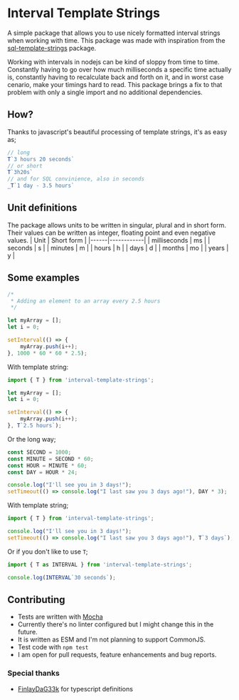 
# Interval Template Strings
A simple package that allows you to use nicely formatted interval strings when working with time.
This package was made with inspiration from the [sql-template-strings](https://www.npmjs.com/package/sql-template-strings) package.

Working with intervals in nodejs can be kind of sloppy from time to time. Constantly having to go over how much milliseconds a specific time actually is, constantly having to recalculate back and forth on it, and in worst case cenario, make your timings hard to read. This package brings a fix to that problem with only a single import and no additional dependencies.

## How?
Thanks to javascript's beautiful processing of template strings, it's as easy as;
```js
// long 
T`3 hours 20 seconds`
// or short
T`3h20s`
// and for SQL convinience, also in seconds
_T`1 day - 3.5 hours`
```

## Unit definitions
The package allows units to be written in singular, plural and in short form. Their values can be written as integer, floating point and even negative values.
| Unit | Short form |
|------|------------|
| milliseconds | ms |
| seconds      | s  |
| minutes      | m  |
| hours        | h  |
| days         | d  |
| months       | mo |
| years        | y  |

## Some examples
```js
/*
 * Adding an element to an array every 2.5 hours
 */

let myArray = [];
let i = 0;

setInterval(() => {
	myArray.push(i++);
}, 1000 * 60 * 60 * 2.5);
```
With template string:
```js
import { T } from 'interval-template-strings';

let myArray = [];
let i = 0;

setInterval(() => {
	myArray.push(i++);
}, T`2.5 hours`);
```
Or the long way;
```js
const SECOND = 1000;
const MINUTE = SECOND * 60;
const HOUR = MINUTE * 60;
const DAY = HOUR * 24;

console.log("I'll see you in 3 days!");
setTimeout(() => console.log("I last saw you 3 days ago!"), DAY * 3);
```
With template string;
```js
import { T } from 'interval-template-strings';

console.log("I'll see you in 3 days!");
setTimeout(() => console.log("I last saw you 3 days ago!"), T`3 days`);
```
Or if you don't like to use `T`;
```js
import { T as INTERVAL } from 'interval-template-strings';

console.log(INTERVAL`30 seconds`);
```

## Contributing
* Tests are written with [Mocha](https://www.npmjs.com/package/mocha)
* Currently there's no linter configured but I might change this in the future.
* It is written as ESM and I'm not planning to support CommonJS.
* Test code with `npm test`
* I am open for pull requests, feature enhancements and bug reports.
### Special thanks
* [FinlayDaG33k](https://github.com/FinlayDaG33k) for typescript definitions